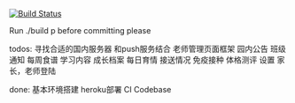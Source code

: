 [![Build Status](https://travis-ci.org/kpse/kulebao.png?branch=master)](https://travis-ci.org/kpse/kulebao)

Run ./build p before committing please

todos:
寻找合适的国内服务器
和push服务结合
老师管理页面框架
园内公告
班级通知
每周食谱
学习内容
成长档案
每日育情
接送情况
免疫接种
体格测评
设置
家长，老师登陆

done:
基本环境搭建
heroku部署
CI
Codebase


